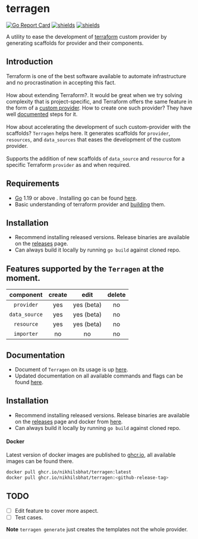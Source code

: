 # terragen

[![Go Report Card](https://goreportcard.com/badge/github.com/nikhilsbhat/terragen)](https://goreportcard.com/report/github.com/nikhilsbhat/terragen)  [![shields](https://img.shields.io/badge/license-mit-brightgreen)](https://github.com/nikhilsbhat/terragen/blob/master/LICENSE) [![shields](https://godoc.org/github.com/nikhilsbhat/terragen?status.svg)](https://godoc.org/github.com/nikhilsbhat/terragen)

A utility to ease the development of [terraform](https://www.terraform.io/) custom provider by generating scaffolds for provider and their components.

## Introduction

Terraform is one of the best software available to automate infrastructure and no procrastination in accepting this fact.<br><br>
How about extending Terraform?. It would be great when we try solving complexity that is project-specific, and Terraform offers the same feature in the form of a [custom provider](https://www.terraform.io/docs/extend/how-terraform-works.html). How to create one such provider? They have well [documented](https://www.terraform.io/docs/extend/writing-custom-providers.html) steps for it.<br><br>
How about accelerating the development of such custom-provider with the scaffolds? `Terragen` helps here. It generates scaffolds for `provider`, `resources`, and `data_sources` that eases the development of the custom provider.<br><br>
Supports the addition of new scaffolds of `data_source` and `resource` for a specific Terraform `provider` as and when required.  
## Requirements

* [Go](https://golang.org/dl/) 1.19 or above . Installing go can be found [here](https://golang.org/doc/install).
* Basic understanding of terraform provider and [building](https://www.terraform.io/docs/extend/writing-custom-providers.html) them.

## Installation

* Recommend installing released versions. Release binaries are available on the [releases](https://github.com/nikhilsbhat/terragen/releases) page.
* Can always build it locally by running `go build` against cloned repo.

## Features supported by the `Terragen` at the moment.

|  component   |    create  |     edit     |  delete  |
| :----------: | :--------: | :----------: | :------: |
| `provider`   | yes        | yes (beta)   | no       |
| `data_source`| yes        | yes (beta)   | no       |
| `resource`   | yes        | yes (beta)   | no       |
| `importer`   | no         | no           | no       |

## Documentation

* Document of `Terragen` on its usage is up [here](https://nikhilsbhat.github.io/terragen).
* Updated documentation on all available commands and flags can be found [here](https://github.com/nikhilsbhat/terragen/blob/master/cli_docs/doc/terragen.md).

## Installation

* Recommend installing released versions. Release binaries are available on the [releases](https://github.com/nikhilsbhat/terragen/releases) page and docker from [here](https://hub.docker.com/repository/docker/basnik/terragen).
* Can always build it locally by running `go build` against cloned repo.

#### Docker

Latest version of docker images are published to [ghcr.io](https://github.com/nikhilsbhat/terragen/pkgs/container/terragen), all available images can be found there. </br>

```bash
docker pull ghcr.io/nikhilsbhat/terragen:latest
docker pull ghcr.io/nikhilsbhat/terragen:<github-release-tag>
```

## TODO
* [ ] Edit feature to cover more aspect.
* [ ] Test cases.

**Note** `terragen generate` just creates the templates not the whole provider.